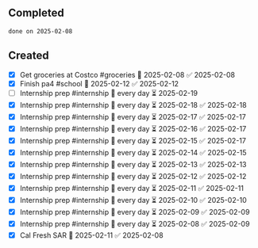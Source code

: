 
## Completed

```tasks
done on 2025-02-08
```

## Created
- [x] Get groceries at Costco #groceries 📅 2025-02-08 ✅ 2025-02-08
- [x] Finish pa4 #school 📅 2025-02-12 ✅ 2025-02-12
- [ ] Internship prep #internship 🔁 every day ⏳ 2025-02-19
- [x] Internship prep #internship 🔁 every day ⏳ 2025-02-18 ✅ 2025-02-18
- [x] Internship prep #internship 🔁 every day ⏳ 2025-02-17 ✅ 2025-02-17
- [x] Internship prep #internship 🔁 every day ⏳ 2025-02-16 ✅ 2025-02-17
- [x] Internship prep #internship 🔁 every day ⏳ 2025-02-15 ✅ 2025-02-17
- [x] Internship prep #internship 🔁 every day ⏳ 2025-02-14 ✅ 2025-02-15
- [x] Internship prep #internship 🔁 every day ⏳ 2025-02-13 ✅ 2025-02-13
- [x] Internship prep #internship 🔁 every day ⏳ 2025-02-12 ✅ 2025-02-12
- [x] Internship prep #internship 🔁 every day ⏳ 2025-02-11 ✅ 2025-02-11
- [x] Internship prep #internship 🔁 every day ⏳ 2025-02-10 ✅ 2025-02-10
- [x] Internship prep #internship 🔁 every day ⏳ 2025-02-09 ✅ 2025-02-09
- [x] Internship prep #internship 🔁 every day ⏳ 2025-02-08 ✅ 2025-02-09
- [x] Cal Fresh SAR 📅 2025-02-11 ✅ 2025-02-08